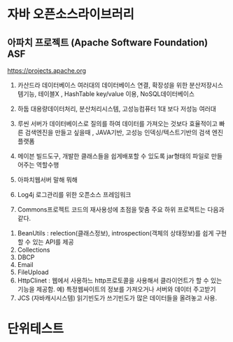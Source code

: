 # 자바 오픈소스라이브러리

## 아파치 프로젝트 (Apache Software Foundation) ASF
https://projects.apache.org
1. 카산드라 데이터베이스
여러대의 데이터베이스 연결, 확장성을 위한 분산저장시스템기능, 테이블X , HashTable key/value 이용, NoSQL데이터베이스

2. 하둡
대용량데이터처리, 분산처리시스템, 고성능컴퓨터 1대 보다 저성능 여러대

3. 루씬
서버가 데이터베이스로 질의를 하여 데이터를 가져오는 것보다 효율적이고 빠른 검색엔진을 만들고 싶을때
, JAVA기반, 고성능 인덱싱/텍스트기반의 검색 엔진 플랫폼

4. 메이븐
빌드도구, 개발한 클래스들을 쉽게배포할 수 있도록 jar형태의 파일로 만들어주는 역할수행

5. 아파치웹서버
말해 뭐해

6. Log4j
로그관리를 위한 오픈소스 프레임워크

7. Commons프로젝트
코드의 재사용성에 초점을 맞춤 주요 하위 프로젝트는 다음과 같다.
1) BeanUtils : relection(클래스정보), introspection(객체의 상태정보)를 쉽게 구현할 수 있는 API를 제공
2) Collections
3) DBCP
4) Email
5) FileUpload
6) HttpClinet : 웹에서 사용하느 http프로토콜을 사용해서 클라이언트가 할 수 있는 기능을 제공함. 예) 특정웹싸이트의 정보를 가져오거나 서버와 데이터 주고받기
7) JCS (자바캐시시스템) 읽기빈도가 쓰기빈도가 많은 데이터들을 올려놓고 사용.

# 단위테스트
